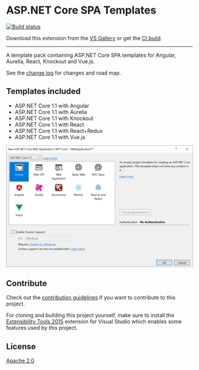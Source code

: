 # ASP.NET Core SPA Templates

[![Build status](https://ci.appveyor.com/api/projects/status/h7nik03xgdd8mj6p?svg=true)](https://ci.appveyor.com/project/madskristensen/spatemplatepack)

<!-- Update the VS Gallery link after you upload the VSIX-->
Download this extension from the [VS Gallery](https://visualstudiogallery.msdn.microsoft.com/[GuidFromGallery])
or get the [CI build](http://vsixgallery.com/extension/4336beed-a389-4f86-9138-40d258e78ccf/).

---------------------------------------

A template pack containing ASP.NET Core SPA templates for Angular, Aurelia, React, Knockout and Vue.js.

See the [change log](CHANGELOG.md) for changes and road map.

## Templates included

- ASP.NET Core 1.1 with Angular
- ASP.NET Core 1.1 with Aurelia
- ASP.NET Core 1.1 with Knockout
- ASP.NET Core 1.1 with React
- ASP.NET Core 1.1 with React+Redux
- ASP.NET Core 1.1 with Vue.js

![Project Dialog](art/project-dialog.png)

## Contribute
Check out the [contribution guidelines](.github/CONTRIBUTING.md)
if you want to contribute to this project.

For cloning and building this project yourself, make sure
to install the
[Extensibility Tools 2015](https://visualstudiogallery.msdn.microsoft.com/ab39a092-1343-46e2-b0f1-6a3f91155aa6)
extension for Visual Studio which enables some features
used by this project.

## License
[Apache 2.0](LICENSE)